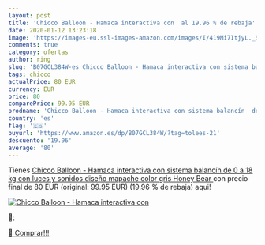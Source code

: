 ```yaml
---
layout: post
title: 'Chicco Balloon - Hamaca interactiva con  al 19.96 % de rebaja'
date: 2020-01-12 13:23:18
image: 'https://images-eu.ssl-images-amazon.com/images/I/419Mi7ItjyL._SL200_.jpg'
comments: true
category: ofertas
author: ring
slug: 'B07GCL384W-es Chicco Balloon - Hamaca interactiva con sistema balancín...'
tags: chicco
actualPrice: 80 EUR
currency: EUR
price: 80
comparePrice: 99.95 EUR
prodname: 'Chicco Balloon - Hamaca interactiva con sistema balancín  de 0 a 18 kg  con luces y sonidos  diseño mapache color gris  Honey Bear '
country: 'es'
flag: '🇪🇸'
buyurl: 'https://www.amazon.es/dp/B07GCL384W/?tag=tolees-21'
descuento: '19.96'
average: '80'
---
```


Tienes [Chicco Balloon - Hamaca interactiva con sistema balancín  de 0 a 18 kg  con luces y sonidos  diseño mapache color gris  Honey Bear ](https://www.amazon.es/dp/B07GCL384W/?tag=tolees-21) con precio final de  80 EUR (original: 99.95 EUR) (19.96 %  de rebaja) aqui!

[![Chicco Balloon - Hamaca interactiva con ](https://images-eu.ssl-images-amazon.com/images/I/419Mi7ItjyL._SL200_.jpg)](https://www.amazon.es/dp/B07GCL384W/?tag=tolees-21)

🔎:


[🛒 Comprar!!!](https://www.amazon.es/dp/B07GCL384W/?tag=tolees-21)

